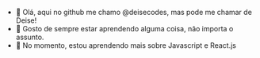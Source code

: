 - 👋 Olá, aqui no github me chamo @deisecodes, mas pode me chamar de Deise!
- 👀 Gosto de sempre estar aprendendo alguma coisa, não importa o assunto. 
- 🌱 No momento, estou aprendendo mais sobre Javascript e React.js

<!---
deisecodes/deisecodes is a ✨ special ✨ repository because its `README.md` (this file) appears on your GitHub profile.
You can click the Preview link to take a look at your changes.
--->
